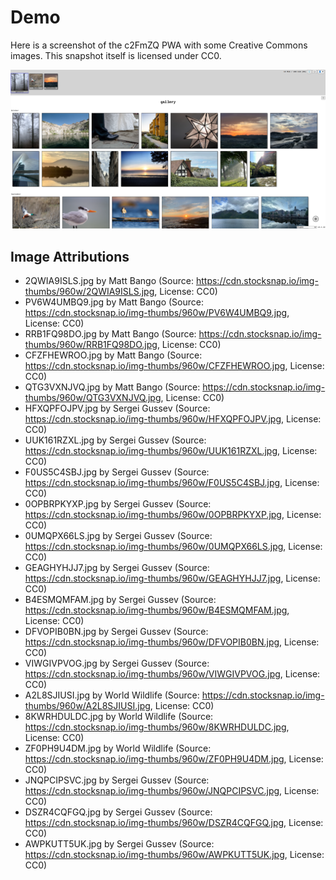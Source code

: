# Demo

Here is a screenshot of the c2FmZQ PWA with some Creative Commons images. This snapshot itself is licensed under CC0.

![c2FmZQ Demo Screenshot](c2FmZQ-demo.png)

## Image Attributions

- 2QWIA9ISLS.jpg by Matt Bango (Source: https://cdn.stocksnap.io/img-thumbs/960w/2QWIA9ISLS.jpg, License: CC0)
- PV6W4UMBQ9.jpg by Matt Bango (Source: https://cdn.stocksnap.io/img-thumbs/960w/PV6W4UMBQ9.jpg, License: CC0)
- RRB1FQ98DO.jpg by Matt Bango (Source: https://cdn.stocksnap.io/img-thumbs/960w/RRB1FQ98DO.jpg, License: CC0)
- CFZFHEWROO.jpg by Matt Bango (Source: https://cdn.stocksnap.io/img-thumbs/960w/CFZFHEWROO.jpg, License: CC0)
- QTG3VXNJVQ.jpg by Matt Bango (Source: https://cdn.stocksnap.io/img-thumbs/960w/QTG3VXNJVQ.jpg, License: CC0)
- HFXQPFOJPV.jpg by Sergei Gussev (Source: https://cdn.stocksnap.io/img-thumbs/960w/HFXQPFOJPV.jpg, License: CC0)
- UUK161RZXL.jpg by Sergei Gussev (Source: https://cdn.stocksnap.io/img-thumbs/960w/UUK161RZXL.jpg, License: CC0)
- F0US5C4SBJ.jpg by Sergei Gussev (Source: https://cdn.stocksnap.io/img-thumbs/960w/F0US5C4SBJ.jpg, License: CC0)
- 0OPBRPKYXP.jpg by Sergei Gussev (Source: https://cdn.stocksnap.io/img-thumbs/960w/0OPBRPKYXP.jpg, License: CC0)
- 0UMQPX66LS.jpg by Sergei Gussev (Source: https://cdn.stocksnap.io/img-thumbs/960w/0UMQPX66LS.jpg, License: CC0)
- GEAGHYHJJ7.jpg by Sergei Gussev (Source: https://cdn.stocksnap.io/img-thumbs/960w/GEAGHYHJJ7.jpg, License: CC0)
- B4ESMQMFAM.jpg by Sergei Gussev (Source: https://cdn.stocksnap.io/img-thumbs/960w/B4ESMQMFAM.jpg, License: CC0)
- DFVOPIB0BN.jpg by Sergei Gussev (Source: https://cdn.stocksnap.io/img-thumbs/960w/DFVOPIB0BN.jpg, License: CC0)
- VIWGIVPVOG.jpg by Sergei Gussev (Source: https://cdn.stocksnap.io/img-thumbs/960w/VIWGIVPVOG.jpg, License: CC0)
- A2L8SJIUSI.jpg by World Wildlife (Source: https://cdn.stocksnap.io/img-thumbs/960w/A2L8SJIUSI.jpg, License: CC0)
- 8KWRHDULDC.jpg by World Wildlife (Source: https://cdn.stocksnap.io/img-thumbs/960w/8KWRHDULDC.jpg, License: CC0)
- ZF0PH9U4DM.jpg by World Wildlife (Source: https://cdn.stocksnap.io/img-thumbs/960w/ZF0PH9U4DM.jpg, License: CC0)
- JNQPCIPSVC.jpg by Sergei Gussev (Source: https://cdn.stocksnap.io/img-thumbs/960w/JNQPCIPSVC.jpg, License: CC0)
- DSZR4CQFGQ.jpg by Sergei Gussev (Source: https://cdn.stocksnap.io/img-thumbs/960w/DSZR4CQFGQ.jpg, License: CC0)
- AWPKUTT5UK.jpg by Sergei Gussev (Source: https://cdn.stocksnap.io/img-thumbs/960w/AWPKUTT5UK.jpg, License: CC0)